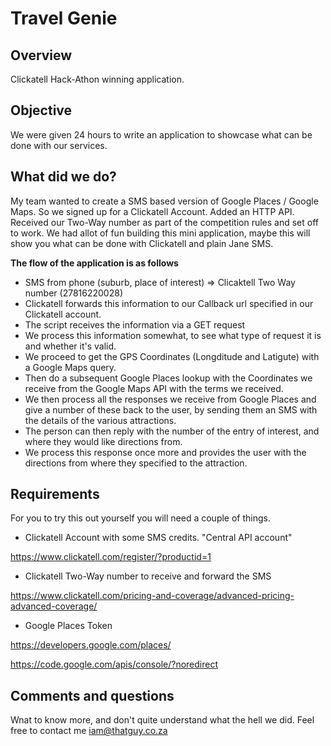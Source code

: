 Travel Genie
============

Overview
---------

Clickatell Hack-Athon winning application.

Objective
---------

We were given 24 hours to write an application to showcase what can be done with our services.


What did we do?
---------------

My team wanted to create a SMS based version of Google Places / Google Maps. So we signed up for a Clickatell Account. Added an HTTP API. Received our Two-Way number as part of the competition rules and set off to work. We had allot of fun building this mini application, maybe this will show you what can be done with Clickatell and plain Jane SMS.

**The flow of the application is as follows**

- SMS from phone (suburb, place of interest) => Clicaktell Two Way number (27816220028)
- Clickatell forwards this information to our Callback url specified in our Clickatell account.
- The script receives the information via a GET request
- We process this information somewhat, to see what type of request it is and whether it's valid.
- We proceed to get the GPS Coordinates (Longditude and Latigute) with a Google Maps query.
- Then do a subsequent Google Places lookup with the Coordinates we receive from the Google Maps API with the terms we received.
- We then process all the responses we receive from Google Places and give a number of these back to the user, by sending them an SMS with the details of the various attractions.
- The person can then reply with the number of the entry of interest, and where they would like directions from.
- We process this response once more and provides the user with the directions from where they specified to the attraction.

Requirements
------------

For you to try this out yourself you will need a couple of things.
- Clickatell Account with some SMS credits. "Central API account"

https://www.clickatell.com/register/?productid=1

- Clickatell Two-Way number to receive and forward the SMS

https://www.clickatell.com/pricing-and-coverage/advanced-pricing-advanced-coverage/

- Google Places Token

https://developers.google.com/places/

https://code.google.com/apis/console/?noredirect


Comments and questions
----------------------


Wnat to know more, and don't quite understand what the hell we did. Feel free to contact me iam@thatguy.co.za